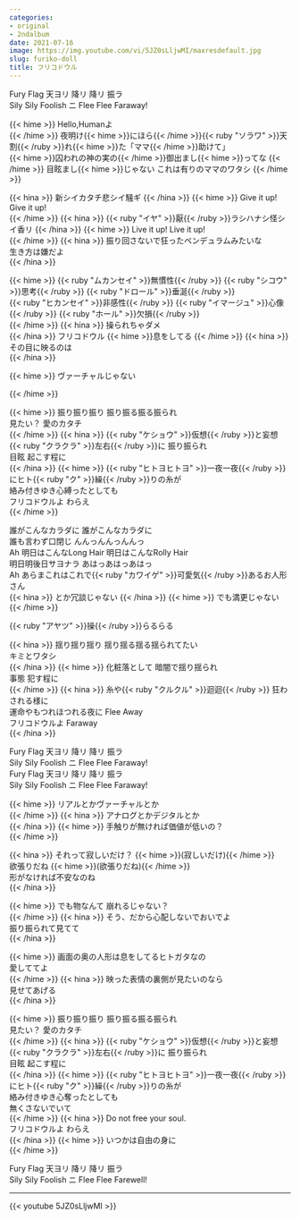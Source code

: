 ```yaml
---
categories:
- original
- 2ndalbum
date: 2021-07-16
image: https://img.youtube.com/vi/5JZ0sLljwMI/maxresdefault.jpg
slug: furiko-doll
title: フリコドウル
---
```



Fury Flag 天ヨリ 降リ 降リ 振ラ  
Sily Sily Foolish ニ Flee Flee Faraway!  

{{< hime >}}
Hello,Humanよ  
{{< /hime >}}
夜明け{{< hime >}}にほら{{< /hime >}}{{< ruby "ソラワ" >}}天割{{< /ruby >}}れ{{< hime >}}た「ママ{{< /hime >}}助けて」  
{{< hime >}}囚われの神の実の{{< /hime >}}御出まし{{< hime >}}ってな  {{< /hime >}}
目眩まし{{< hime >}}じゃない これは有りのママのワタシ  {{< /hime >}}

{{< hina >}}
新シイカタチ悲シイ騒ギ 
{{< /hina >}}
{{< hime >}}
Give it up! Give it up!  
{{< /hime >}}
{{< hina >}}
{{< ruby "イヤ" >}}厭{{< /ruby >}}ラシハナシ怪シイ香リ 
{{< /hina >}}
{{< hime >}}
Live it up! Live it up!  
{{< /hime >}}
{{< hina >}}
振り回さないで狂ったペンデュラムみたいな  
生き方は嫌だよ  
{{< /hina >}}

{{< hime >}}
{{< ruby "ムカンセイ" >}}無慣性{{< /ruby >}} {{< ruby "シコウ" >}}思考{{< /ruby >}} {{< ruby "ドロール" >}}垂涎{{< /ruby >}}  
{{< ruby "ヒカンセイ" >}}非感性{{< /ruby >}} {{< ruby "イマージュ" >}}心像{{< /ruby >}} {{< ruby "ホール" >}}欠損{{< /ruby >}}  
{{< /hime >}}
{{< hina >}}
操られちゃダメ  
{{< /hina >}}
フリコドウル {{< hime >}}息をしてる  {{< /hime >}}
{{< hina >}}
その目に映るのは  
{{< /hina >}}

{{< hime >}}
ヴァーチャルじゃない  

{{< /hime >}}

{{< hime >}}
振り振り振り 振り振る振る振られ  
見たい？ 愛のカタチ  
{{< /hime >}}
{{< hina >}}
{{< ruby "ケショウ" >}}仮想{{< /ruby >}}と妄想 {{< ruby "クラクラ" >}}左右{{< /ruby >}}に 振り振られ  
目眩 起こす程に  
{{< /hina >}}
{{< hime >}}
{{< ruby "ヒトヨヒトヨ" >}}一夜一夜{{< /ruby >}}にヒト{{< ruby "ク" >}}繰{{< /ruby >}}りの糸が  
絡み付きゆき心縛ったとしても  
フリコドウルよ わらえ  
{{< /hime >}}

誰がこんなカラダに 誰がこんなカラダに  
誰も言わず口閉じ んんっんんっんんっ  
Ah 明日はこんなLong Hair 明日はこんなRolly Hair  
明日明後日サヨナラ あはっあはっあはっ  
Ah あらまこれはこれで{{< ruby "カワイゲ" >}}可愛気{{< /ruby >}}あるお人形さん  
{{< hina >}}
とか冗談じゃない 
{{< /hina >}}
{{< hime >}}
でも満更じゃない  
{{< /hime >}}

{{< ruby "アヤツ" >}}操{{< /ruby >}}らるらる  

{{< hina >}}
揺り揺り揺り 揺り揺る揺る揺られてたい  
キミとワタシ  
{{< /hina >}}
{{< hime >}}
化粧落として 暗闇で揺り揺られ  
事態 犯す程に  
{{< /hime >}}
{{< hina >}}
糸や{{< ruby "クルクル" >}}迴迴{{< /ruby >}} 狂わされる様に  
運命やもつれほつれる夜に Flee Away  
フリコドウルよ Faraway  
{{< /hina >}}

Fury Flag 天ヨリ 降リ 降リ 振ラ  
Sily Sily Foolish ニ Flee Flee Faraway!  
Fury Flag 天ヨリ 降リ 降リ 振ラ  
Sily Sily Foolish ニ Flee Flee Faraway!  

{{< hime >}}
リアルとかヴァーチャルとか  
{{< /hime >}}
{{< hina >}}
アナログとかデジタルとか  
{{< /hina >}}
{{< hime >}}
手触りが無ければ価値が低いの？  
{{< /hime >}}

{{< hina >}}
それって寂しいだけ？ {{< hime >}}(寂しいだけ){{< /hime >}}  
欲張りだね {{< hime >}}(欲張りだね){{< /hime >}}  
形がなければ不安なのね  
{{< /hina >}}

{{< hime >}}
でも物なんて 崩れるじゃない？  
{{< /hime >}}
{{< hina >}}
そう、だから心配しないでおいでよ  
振り振られて見てて  
{{< /hina >}}

{{< hime >}}
画面の奥の人形は息をしてるヒトガタなの  
愛しててよ  
{{< /hime >}}
{{< hina >}}
映った表情の裏側が見たいのなら  
見せてあげる  
{{< /hina >}}

{{< hime >}}
振り振り振り 振り振る振る振られ  
見たい？ 愛のカタチ  
{{< /hime >}}
{{< hina >}}
{{< ruby "ケショウ" >}}仮想{{< /ruby >}}と妄想 {{< ruby "クラクラ" >}}左右{{< /ruby >}}に 振り振られ  
目眩 起こす程に  
{{< /hina >}}
{{< hime >}}
{{< ruby "ヒトヨヒトヨ" >}}一夜一夜{{< /ruby >}}にヒト{{< ruby "ク" >}}繰{{< /ruby >}}りの糸が  
絡み付きゆき心奪ったとしても  
無くさないでいて  
{{< /hime >}}
{{< hina >}}
Do not free your soul.  
フリコドウルよ わらえ  
{{< /hina >}}
{{< hime >}}
いつかは自由の身に  
{{< /hime >}}

Fury Flag 天ヨリ 降リ 降リ 振ラ  
Sily Sily Foolish ニ Flee Flee Farewell!  

---

{{< youtube 5JZ0sLljwMI >}}